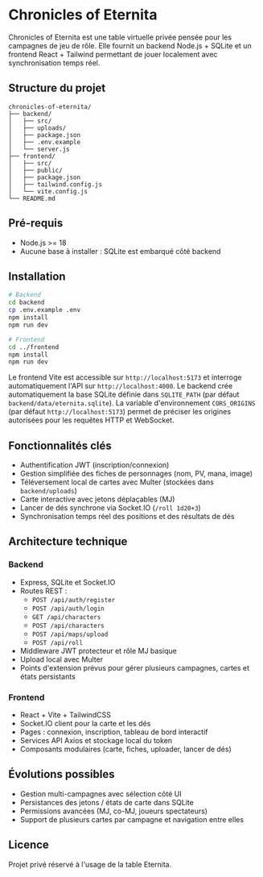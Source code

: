 # Chronicles of Eternita

Chronicles of Eternita est une table virtuelle privée pensée pour les campagnes de jeu de rôle. Elle fournit un backend Node.js + SQLite et un frontend React + Tailwind permettant de jouer localement avec synchronisation temps réel.

## Structure du projet

```
chronicles-of-eternita/
├── backend/
│   ├── src/
│   ├── uploads/
│   ├── package.json
│   ├── .env.example
│   └── server.js
├── frontend/
│   ├── src/
│   ├── public/
│   ├── package.json
│   ├── tailwind.config.js
│   └── vite.config.js
└── README.md
```

## Pré-requis

- Node.js >= 18
- Aucune base à installer : SQLite est embarqué côté backend

## Installation

```bash
# Backend
cd backend
cp .env.example .env
npm install
npm run dev

# Frontend
cd ../frontend
npm install
npm run dev
```

Le frontend Vite est accessible sur `http://localhost:5173` et interroge automatiquement l'API sur `http://localhost:4000`.
Le backend crée automatiquement la base SQLite définie dans `SQLITE_PATH` (par défaut `backend/data/eternita.sqlite`).
La variable d'environnement `CORS_ORIGINS` (par défaut `http://localhost:5173`) permet de préciser les origines autorisées pour les requêtes HTTP et WebSocket.

## Fonctionnalités clés

- Authentification JWT (inscription/connexion)
- Gestion simplifiée des fiches de personnages (nom, PV, mana, image)
- Téléversement local de cartes avec Multer (stockées dans `backend/uploads`)
- Carte interactive avec jetons déplaçables (MJ)
- Lancer de dés synchrone via Socket.IO (`/roll 1d20+3`)
- Synchronisation temps réel des positions et des résultats de dés

## Architecture technique

### Backend

- Express, SQLite et Socket.IO
- Routes REST :
  - `POST /api/auth/register`
  - `POST /api/auth/login`
  - `GET /api/characters`
  - `POST /api/characters`
  - `POST /api/maps/upload`
  - `POST /api/roll`
- Middleware JWT protecteur et rôle MJ basique
- Upload local avec Multer
- Points d'extension prévus pour gérer plusieurs campagnes, cartes et états persistants

### Frontend

- React + Vite + TailwindCSS
- Socket.IO client pour la carte et les dés
- Pages : connexion, inscription, tableau de bord interactif
- Services API Axios et stockage local du token
- Composants modulaires (carte, fiches, uploader, lancer de dés)

## Évolutions possibles

- Gestion multi-campagnes avec sélection côté UI
- Persistances des jetons / états de carte dans SQLite
- Permissions avancées (MJ, co-MJ, joueurs spectateurs)
- Support de plusieurs cartes par campagne et navigation entre elles

## Licence

Projet privé réservé à l'usage de la table Eternita.

